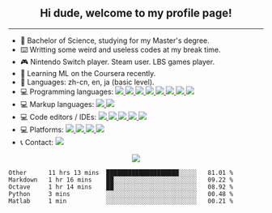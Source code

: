 <h2 align="center">Hi dude, welcome to my profile page!</h2>
<HR>

<p align="left">
    <ul>
        <li>🧪 Bachelor of Science, studying for my Master's degree.</li>
        <li>⌨️ Writting some weird and useless codes at my break time.</li>
        <li>🎮 Nintendo Switch player. Steam user. LBS games player.</li>
        <li>📖 Learning ML on the Coursera recently.</li>
        <li>💬 Languages: zh-cn, en, ja (basic level).</li>
        <li>💻 Programming languages:
            <a href="https://www.python.org/">
                <img src="https://img.shields.io/badge/-Python-3776AB?style=flat&logo=Python&logoColor=white" />
            </a>
            <a href="about:blank">
                <img src="https://img.shields.io/badge/-C-A8B9CC?style=flat&logo=C&logoColor=white" />
            </a>
            <a href="https://isocpp.org/">
                <img src="https://img.shields.io/badge/-C++-00599C?style=flat&logo=C%2B%2B&logoColor=white" />
            </a>
            <a href="https://docs.microsoft.com/en-us/dotnet/csharp/">
                <img src="https://img.shields.io/badge/-C%23-239120?style=flat&logo=C-Sharp&logoColor=white" />
            </a>
            <a href="https://java.com/">
                <img src="https://img.shields.io/badge/-Java-007396?style=flat&logo=Java&logoColor=white" />
            </a>
            <a href="https://www.php.net/">
                <img src="https://img.shields.io/badge/-PHP-777BB4?style=flat&logo=PHP&logoColor=white" />
            </a>
            <a href="https://sqlite.org/">
                <img src="https://img.shields.io/badge/-SQL-003B57?style=flat&logo=SQLite&logoColor=white" />
            </a>
            <a href="https://www.gnu.org/software/octave/">
                <img src="https://img.shields.io/badge/-Octave-0790C0?style=flat&logo=Octave&logoColor=white" />
            </a>
        </li>
        <li>💻 Markup languages:
            <a href="https://daringfireball.net/projects/markdown/">
                <img src="https://img.shields.io/badge/-Markdown-000000?style=flat&logo=Markdown&logoColor=white" />
            </a>
            <a href="https://html.spec.whatwg.org/multipage/">
                <img src="https://img.shields.io/badge/-HTML-E34F26?style=flat&logo=HTML5&logoColor=white" />
            </a>
        </li>
        <li>💻 Code editors / IDEs:
            <a href="https://code.visualstudio.com/">
                <img
                    src="https://img.shields.io/badge/-Visual%20Studio%20Code-007ACC?style=flat&logo=Visual-Studio-Code&logoColor=white" />
            </a>
            <a href="https://visualstudio.microsoft.com/vs/">
                <img
                    src="https://img.shields.io/badge/-Visual%20Studio-5C2D91?style=flat&logo=Visual-Studio&logoColor=white" />
            </a>
            <a href="https://www.eclipse.org/ide/">
                <img src="https://img.shields.io/badge/-Eclipse-2C2255?style=flat&logo=Eclipse-IDE&logoColor=white" />
            </a>
            <a href="https://www.jetbrains.com/pycharm/">
                <img src="https://img.shields.io/badge/-PyCharm-000000?style=flat&logo=JetBrains&logoColor=white" />
            </a>
            <a href="https://www.gnu.org/software/octave/">
                <img src="https://img.shields.io/badge/-Octave%20(CLI)-0790C0?style=flat&logo=Octave&logoColor=white" />
            </a>
        </li>
        <li>💻 Platforms:
            <a href="https://www.microsoft.com/windows/">
                <img src="https://img.shields.io/badge/-Windows%2010-0078D6?style=flat&logo=Windows&logoColor=white" />
            </a>
            <a href="https://ubuntu.com/">
                <img src="https://img.shields.io/badge/-Ubuntu%2018-E95420?style=flat&logo=Ubuntu&logoColor=white" />
            </a>
            <a href="https://www.apple.com/ios/ios-13/">
                <img src="https://img.shields.io/badge/-iOS%2013-999999?style=flat&logo=Apple&logoColor=white" />
            </a>
            <a href="https://www.apple.com/ipados/">
                <img src="https://img.shields.io/badge/-iPadOS%2013-999999?style=flat&logo=Apple&logoColor=white" />
            </a>
        </li>
        <li>📞 Contact:
            <a href="https://t.me/MetLee">
                <img src="https://img.shields.io/badge/-MetLee-2CA5E0?style=flat&logo=telegram&logoColor=white" />
            </a>
        </li>
    </ul>
</p>

<p align="center">
    <img src="https://github-readme-stats.vercel.app/api?username=MetLee&show_icons=true">
</p>

<!--START_SECTION:waka-->
```text
Other      11 hrs 13 mins  ████████████████████░░░░░   81.01 % 
Markdown   1 hr 16 mins    ██░░░░░░░░░░░░░░░░░░░░░░░   09.22 % 
Octave     1 hr 14 mins    ██░░░░░░░░░░░░░░░░░░░░░░░   08.92 % 
Python     3 mins          ░░░░░░░░░░░░░░░░░░░░░░░░░   00.48 % 
Matlab     1 min           ░░░░░░░░░░░░░░░░░░░░░░░░░   00.21 %
```
<!--END_SECTION:waka-->